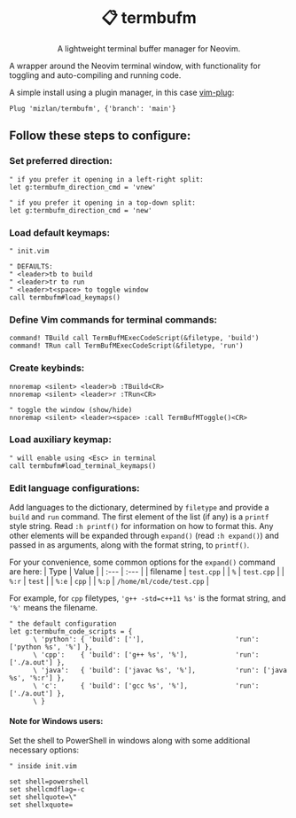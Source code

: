 <h1 align="center">📋 termbufm</h1>
<p align="center">A lightweight terminal buffer manager for Neovim.</p>

A wrapper around the Neovim terminal window, with functionality for toggling and auto-compiling and running code.

A simple install using a plugin manager, in this case [vim-plug](https://github.com/junegunn/vim-plug):

```vim
Plug 'mizlan/termbufm', {'branch': 'main'}
```

## Follow these steps to configure:

### Set preferred direction:

```vim
" if you prefer it opening in a left-right split:
let g:termbufm_direction_cmd = 'vnew'

" if you prefer it opening in a top-down split:
let g:termbufm_direction_cmd = 'new'
```

### Load default keymaps:

```vim
" init.vim

" DEFAULTS:
" <leader>tb to build
" <leader>tr to run
" <leader>t<space> to toggle window
call termbufm#load_keymaps()
```

### Define Vim commands for terminal commands:

```vim
command! TBuild call TermBufMExecCodeScript(&filetype, 'build')
command! TRun call TermBufMExecCodeScript(&filetype, 'run')
```

### Create keybinds:
```vim
nnoremap <silent> <leader>b :TBuild<CR>
nnoremap <silent> <leader>r :TRun<CR>

" toggle the window (show/hide)
nnoremap <silent> <leader><space> :call TermBufMToggle()<CR>
```

### Load auxiliary keymap:

```vim
" will enable using <Esc> in terminal
call termbufm#load_terminal_keymaps()
```

### Edit language configurations:

Add languages to the dictionary, determined by `filetype` and provide a `build`
and `run` command. The first element of the list (if any) is a `printf` style
string. Read `:h printf()` for information on how to format this.  Any other
elements will be expanded through `expand()` (read `:h expand()`) and passed in
as arguments, along with the format string, to `printf()`.

For your convenience, some common options for the `expand()` command are here:
| Type | Value |
| :--- | :--- |
| filename | `test.cpp` |
| `%` | `test.cpp` |
| `%:r` | `test` |
| `%:e` | `cpp` |
| `%:p` | `/home/ml/code/test.cpp` |

For example, for `cpp` filetypes, `'g++ -std=c++11 %s'` is the format string, and `'%'` means the filename.

```vim
" the default configuration
let g:termbufm_code_scripts = {
      \ 'python': { 'build': [''],                       'run': ['python %s', '%'] },
      \ 'cpp':    { 'build': ['g++ %s', '%'],            'run': ['./a.out'] },
      \ 'java':   { 'build': ['javac %s', '%'],          'run': ['java %s', '%:r'] },
      \ 'c':      { 'build': ['gcc %s', '%'],            'run': ['./a.out'] },
      \ }
```

#### Note for Windows users:

Set the shell to PowerShell in windows along with some additional necessary options:

```vim
" inside init.vim

set shell=powershell
set shellcmdflag=-c
set shellquote=\"
set shellxquote=
```
